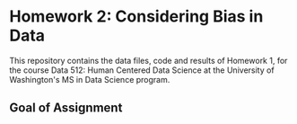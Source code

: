# Homework 2: Considering Bias in Data

This repository contains the data files, code and results of Homework 1, for the course Data 512: Human Centered Data Science at the University of Washington's MS in Data Science program. 

## Goal of Assignment